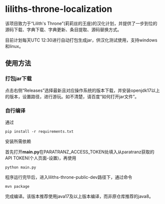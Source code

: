 # liliths-throne-localization
该项目致力于“Lilith's Throne”(莉莉丝的王座)的汉化计划，并提供了一步到位的源码下载、字典下载、字典更新、条目提取、源码替换方式。

目前计划每天UTC 12:30进行自动打包生成jar，供汉化测试使用，支持windows和linux。

## 使用方法
### 打包jar下载
点击右侧“Releases”选择最新且对应操作系统的版本下载，并安装openjdk17以上的版本，设置路径，进行游玩。如不清楚，请百度“如何打开jar文件”。

### 自行编译
通过
``` shell
pip install -r requirements.txt
```
安装所需依赖

首先打开**main.py**在PARATRANZ_ACCESS_TOKEN处填入从paratranz获取的API TOKEN(个人页面-设置)，再使用
``` shell
python main.py
```
程序运行完毕后，进入liliths-throne-public-dev路径下，通过命令
``` shell
mvn package
```
完成编译。该版本推荐使用java17及以上版本编译，而非原仓库推荐的java8。